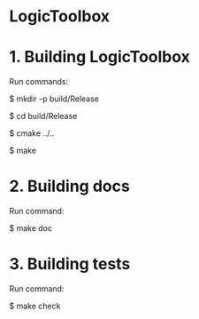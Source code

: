 # LogicToolbox

# 1. Building LogicToolbox

Run commands:

  $ mkdir -p build/Release

  $ cd build/Release

  $ cmake ../..

  $ make


# 2. Building docs

Run command:

  $ make doc


# 3. Building tests

Run command: 

  $ make check
